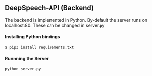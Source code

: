 ## DeepSpeech-API (Backend)

The backend is implemented in Python. By-default the server runs on localhost:80. These can be changed in server.py

#### Installing Python bindings

```
$ pip3 install requirements.txt
```

#### Runnning the Server

```bash
python server.py
```